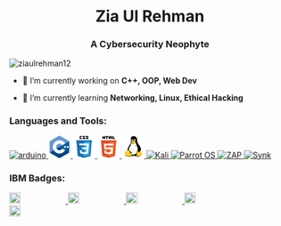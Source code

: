 <h1 align="center"> Zia Ul Rehman</h1>
<h3 align="center">A Cybersecurity Neophyte</h3>

<p align="left"> <img src="https://komarev.com/ghpvc/?username=ziaulrehman12&label=Profile%20views&color=0e75b6&style=flat" alt="ziaulrehman12" /> </p>

- 🔭 I’m currently working on **C++, OOP, Web Dev**

- 🌱 I’m currently learning **Networking, Linux, Ethical Hacking**

<h3 align="left">Languages and Tools:</h3>
<p align="left"> <a href="https://www.arduino.cc/" target="_blank" rel="noreferrer"> <img src="https://cdn.worldvectorlogo.com/logos/arduino-1.svg" alt="arduino" width="40" height="40"/> </a> <a href="https://www.w3schools.com/cpp/" target="_blank" rel="noreferrer"> <img src="https://raw.githubusercontent.com/devicons/devicon/master/icons/cplusplus/cplusplus-original.svg" alt="cplusplus" width="40" height="40"/> </a> <a href="https://www.w3schools.com/css/" target="_blank" rel="noreferrer"> <img src="https://raw.githubusercontent.com/devicons/devicon/master/icons/css3/css3-original-wordmark.svg" alt="css3" width="40" height="40"/> </a> <a href="https://www.w3.org/html/" target="_blank" rel="noreferrer"> <img src="https://raw.githubusercontent.com/devicons/devicon/master/icons/html5/html5-original-wordmark.svg" alt="html5" width="40" height="40"/> </a> <a href="https://www.linux.org/" target="_blank" rel="noreferrer"> <img src="https://raw.githubusercontent.com/devicons/devicon/master/icons/linux/linux-original.svg" alt="linux" width="40" height="40"/> </a> <a href="https://www.kali.org/" target="_blank" rel="noreferrer"> <img src="https://upload.wikimedia.org/wikipedia/commons/4/4b/Kali_Linux_2.0_wordmark.svg" alt="Kali" width="50" height="50"/> </a>
<a href="https://www.parrotsec.org/" target="_blank" rel="noreferrer"> <img src="https://upload.wikimedia.org/wikipedia/commons/4/45/Parrot_Logo.png" alt="Parrot OS" width="50" height="50"/> </a> <a href="https://www.zaproxy.org/" target="_blank" rel="noreferrer"> <img src="https://github.com/ziaulrehman12/ziaulrehman12/assets/135421544/d59d4576-747f-4e16-b018-26c91b8d41ec" alt="ZAP" width="50" height="50"/> </a> <a href="https://snyk.io/" target="_blank" rel="noreferrer"> <img src="https://github.com/ziaulrehman12/ziaulrehman12/assets/135421544/1de16e05-ba90-4fa3-8fd9-b72831ce22da" alt="Synk" width="60" height="60"/> </a> </p>



<h3 align="left">IBM Badges:</h3>
<a href="https://www.credly.com/badges/9a432e65-808f-4d61-8ec2-09e19fdb2dab/public_url">
 <img src="https://github.com/ziaulrehman12/ziaulrehman12/assets/135421544/00f664e3-8097-4b5c-a75a-d98bf6d249d6" width="20%" height="20%">
</a>
<a href="https://www.credly.com/badges/cf01a2b9-94a7-43db-b7ac-e2d624bc49f2/public_url">
 <img src="https://github.com/ziaulrehman12/ziaulrehman12/assets/135421544/359ca455-9268-43dd-94a6-007f8c682a37" width="20%" height="20%">
</a>
<a href="https://www.credly.com/badges/99e669ae-6497-449c-abc8-8867113e49d1/public_url">
 <img src="https://github.com/ziaulrehman12/ziaulrehman12/assets/135421544/b1cd283b-d0e3-4017-af17-74fb193d1832" width="20%" height="20%">
</a>
<a href="https://www.credly.com/badges/d24e588c-9013-4b1a-ada6-e187affa7488/public_url">
 <img src="https://github.com/ziaulrehman12/ziaulrehman12/assets/135421544/e9525410-4111-4351-a22a-cb7bc0f4b61b" width="20%" height="20%">
</a>
<a href="https://www.credly.com/badges/38222274-2918-4fa3-90a2-7137dec31ea8/public_url">
 <img src="https://github.com/ziaulrehman12/ziaulrehman12/assets/135421544/fde4346b-a517-4515-b200-7b337cbdfba7" width="20%" height="20%">
</a>











<!---
ziaulrehman12/ziaulrehman12 is a ✨ special ✨ repository because its `README.md` (this file) appears on your GitHub profile.
You can click the Preview link to take a look at your changes.
--->
